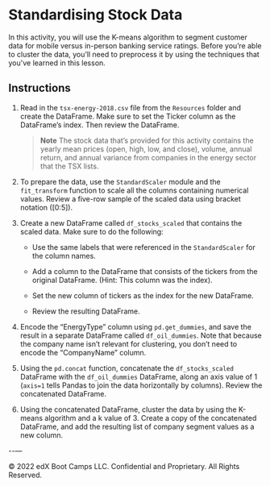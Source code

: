 # Standardising Stock Data

In this activity, you will use the K-means algorithm to segment customer data for mobile versus in-person banking service ratings. Before you’re able to cluster the data, you’ll need to preprocess it by using the techniques that you've learned in this lesson.

## Instructions

1. Read in the `tsx-energy-2018.csv` file from the `Resources` folder and create the DataFrame. Make sure to set the Ticker column as the DataFrame’s index. Then review the DataFrame.

   > **Note** The stock data that’s provided for this activity contains the yearly mean prices (open, high, low, and close), volume, annual return, and annual variance from companies in the energy sector that the TSX lists.

2. To prepare the data, use the `StandardScaler` module and the `fit_transform` function to scale all the columns containing numerical values. Review a five-row sample of the scaled data using bracket notation ([0:5]).

3. Create a new DataFrame called `df_stocks_scaled` that contains the scaled data. Make sure to do the following:

   * Use the same labels that were referenced in the `StandardScaler` for the column names.

   * Add a column to the DataFrame that consists of the tickers from the original DataFrame. (Hint: This column was the index).

   * Set the new column of tickers as the index for the new DataFrame.

   * Review the resulting DataFrame.

4. Encode the “EnergyType” column using `pd.get_dummies`, and save the result in a separate DataFrame called `df_oil_dummies`. Note that because the company name isn’t relevant for clustering, you don’t need to encode the “CompanyName” column.

5. Using the `pd.concat` function, concatenate the `df_stocks_scaled` DataFrame with the `df_oil_dummies` DataFrame, along an axis value of 1 (`axis=1` tells Pandas to join the data horizontally by columns). Review the concatenated DataFrame.

6. Using the concatenated DataFrame, cluster the data by using the K-means algorithm and a k value of 3. Create a copy of the concatenated DataFrame, and add the resulting list of company segment values as a new column.

--—

© 2022 edX Boot Camps LLC. Confidential and Proprietary. All Rights Reserved.
